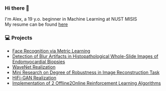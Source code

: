 ### Hi there 👋

I'm Alex, a 19 y.o. beginner in Machine Learning at NUST MISIS
<br>
My resume can be found [here](https://drive.google.com/drive/folders/1GIlziXeNj77f4tzJt-G39DyABvNHPp9f?usp=sharing)


### 💻 Projects
* [Face Recognition via Metric Learning](https://github.com/zzmtsvv/face_metric_learning)
* [Detection of Blur Artifacts in Histopathological Whole-Slide Images of Endomyocardial Biopsies](https://github.com/zzmtsvv/Blur_Artifacts_Detection)
* [WaveNet Realization](https://github.com/zzmtsvv/wavenet-realization)
* [Mini Research on Degree of Robustness in Image Reconstruction Task](https://github.com/zzmtsvv/mil_task)
* [HiFi-GAN Realization](https://github.com/zzmtsvv/hifi-gan)
* [Implementation of 2 Offline2Online Reinforcement Learning Algorithms](https://github.com/zzmtsvv/rl_task)

